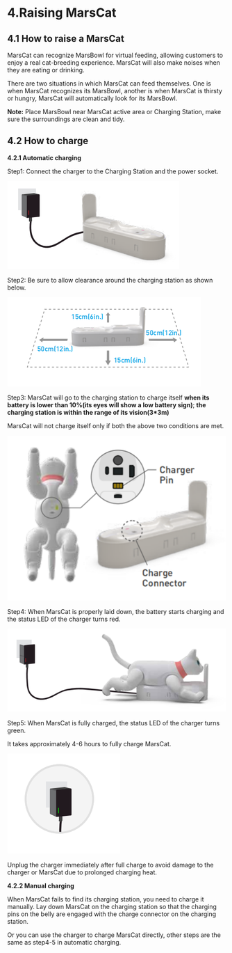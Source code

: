 # 4.Raising MarsCat

## 4.1 How to raise a MarsCat

MarsCat can recognize MarsBowl for virtual feeding, allowing customers to enjoy a real cat-breeding experience. MarsCat will also make noises when they are eating or drinking.

There are two situations in which MarsCat can feed themselves. One is when MarsCat recognizes its MarsBowl, another is when MarsCat is thirsty or hungry, MarsCat will automatically look for its MarsBowl.

**Note:** Place MarsBowl near MarsCat active area or Charging Station, make sure the surroundings are clean and tidy.

## 4.2 How to charge

**4.2.1 Automatic charging**

Step1: Connect the charger to the Charging Station and the power socket.

![](..\image\MarsCat_demo\1619491403527.png)

Step2: Be sure to allow clearance around the charging station as shown below.

![](..\image\MarsCat_demo\1619491431007.png)

Step3: MarsCat will go to the charging station to charge itself **when its battery is lower than 10%(its eyes will show a low battery sign)**; **the charging station is within the range of its vision(3\*3m)**

MarsCat will not charge itself only if both the above two conditions are met.

![tempsnip](..\image\MarsCat_demo\1619491449047.png)

Step4: When MarsCat is properly laid down, the battery starts charging and the status LED of the charger turns red.

![](..\image\MarsCat_demo\1619491465817.png)

Step5: When MarsCat is fully charged, the status LED of the charger turns green.

It takes approximately 4-6 hours to fully charge MarsCat.

![](..\image\MarsCat_demo\1619491480234.png)

Unplug the charger immediately after full charge to avoid damage to the charger or MarsCat due to prolonged charging heat.

**4.2.2 Manual charging**

When MarsCat fails to find its charging station, you need to charge it manually.
Lay down MarsCat on the charging station so that the charging pins on the belly are engaged with the charge connector on the charging station.

Or you can use the charger to charge MarsCat directly, other steps are the same as step4-5 in automatic charging.
